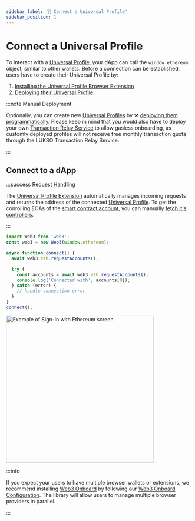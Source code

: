```yaml
---
sidebar_label: '🔗 Connect a Universal Profile'
sidebar_position: 1
---
```


# Connect a Universal Profile

To interact with a [Universal Profile](../../standards/universal-profile/introduction.md), your dApp can call the `window.ethereum` object, similar to other wallets. Before a connection can be established, users have to create their Universal Profile by:

1. [Installing the Universal Profile Browser Extension](/install-up-browser-extension)
2. [Deploying their Universal Profile](https://my.universalprofile.cloud)

:::note Manual Deployment

Optionally, you can create new [Universal Profiles](../../standards/universal-profile/introduction.md) by ⚒️ [deploying them programmatically](../../learn/expert-guides/universal-profile/create-profile.md). Please keep in mind that you would also have to deploy your own [Transaction Relay Service](../../standards/relayer-api.md) to allow gasless onboarding, as customly deployed profiles will not receive free monthly transaction quota through the LUKSO Transaction Relay Service.

:::

## Connect to a dApp

:::success Request Handling

The [Universal Profile Extension](/install-up-browser-extension) automatically manages incoming requests and returns the address of the connected [Universal Profile](../../standards/universal-profile/introduction.md). To get the conrolling EOAs of the [smart contract account](../../standards/universal-profile/lsp0-erc725account.md), you can manually [fetch it's controllers](../expert-guides/key-manager/get-controller-permissions.md).

:::

```js
import Web3 from 'web3';
const web3 = new Web3(window.ethereum);

async function connect() {
  await web3.eth.requestAccounts();

  try {
    const accounts = await web3.eth.requestAccounts();
    console.log('Connected with', accounts[0]);
  } catch (error) {
    // handle connection error
  }
}
connect();
```

<div style={{textAlign: 'center'}}>

<img
    src="/img/learn/up_extension_connect.png"
    alt="Example of Sign-In with Ethereum screen"
    width="400"
/>

</div>

:::info

If you expect your users to have multiple browser wallets or extensions, we recommend installing [Web3 Onboard](https://onboard.blocknative.com/) by following our [Web3 Onboard Configuration](../expert-guides/web3-onboard.md). The library will allow users to manage multiple browser providers in parallel.

:::
